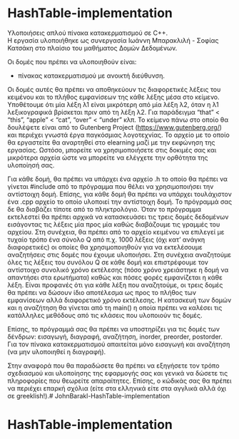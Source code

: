 # HashTable-implementation

Υλοποιήσεις απλού πίνακα κατακερματισμού σε C++. <br>
Η εργασία υλοποιήθηκε ως συνεργασία Ιωάννη Μπαρακλιλή - Σοφίας Κατσάκη στο πλαίσιο του μαθήματος Δομών Δεδομένων.


Οι δομές που πρέπει να υλοποιηθούν είναι: 
* πίνακας κατακερματισμού με ανοικτή διεύθυνση.
 
Οι δομές αυτές θα πρέπει να αποθηκεύουν τις διαφορετικές λέξεις του κειμένου και το πλήθος εμφανίσεων της κάθε
λέξης μέσα στο κείμενο. Υποθέτουμε ότι μία λέξη λ1 είναι μικρότερη από μία λέξη λ2, όταν η λ1
λεξικογραφικά βρίσκεται πριν από τη λέξη λ2. Για παράδειγμα “that” < “this”, “apple” < “cat”,
“over” < “under” κλπ. Το κείμενο πάνω στο οποίο θα δουλέψετε είναι από το Gutenberg Project
(https://www.gutenberg.org/) και περιέχει γνωστά έργα παγκόσμιας λογοτεχνίας. Το αρχείο με το
οποίο θα εργαστείτε θα αναρτηθεί στο elearning μαζί με την εκφώνηση της εργασίας. Ωστόσο,
μπορείτε να χρησιμοποιήσετε στις δοκιμές σας και μικρότερα αρχεία ώστε να μπορείτε να ελέγχετε
την ορθότητα της υλοποίησή σας. <br>

Για κάθε δομή, θα πρέπει να υπάρχει ένα αρχείο .h το οποίο θα πρέπει να γίνεται #include από το
πρόγραμμα που θέλει να χρησιμοποιήσει την αντίστοιχη δομή. Επίσης, για κάθε δομή θα πρέπει να
υπάρχει τουλάχιστον ένα .cpp αρχείο το οποίο υλοποιεί την αντίστοιχη δομή. Το πρόγραμμά σας
δε θα διαβάζει τίποτε από το πληκτρολόγιο. Όταν το πρόγραμμα εκτελεστεί θα πρέπει αρχικά να
κατασκευάσει τις τρεις δομές δεδομένων εισάγοντας τις λέξεις μία προς μία καθώς διαβάζουμε τις
γραμμές του αρχείου. Στη συνέχεια, θα πρέπει από το αρχείο κειμένου να επιλεγεί με τυχαίο τρόπο
ένα σύνολο Q από π.χ. 1000 λέξεις (όχι κατ’ ανάγκη διαφορετικές) οι οποίες θα χρησιμοποιηθούν
για να εκτελέσουμε αναζητήσεις στις δομές που έχουμε υλοποιήσει. Στη συνέχεια αναζητούμε όλες
τις λέξεις του συνόλου Q σε κάθε δομή και επιστρέφουμε τον αντίστοιχο συνολικό χρόνο
εκτέλεσης (πόσο χρόνο χρειάστηκε η δομή να απαντήσει στα ερωτήματα) καθώς και πόσες φορές
εμφανίζεται η κάθε λέξη. Είναι προφανές ότι για κάθε λέξη που αναζητούμε, οι τρεις δομές θα
πρέπει να δώσουν ίδιο αποτέλεσμα ως προς το πλήθος των εμφανίσεων αλλά διαφορετικό χρόνο
εκτέλεσης. Η κατασκευή των δομών και η αναζήτηση θα γίνεται από τη main() η οποία πρέπει να
καλέσει τις κατάλληλες μεθόδους από τις κλάσεις που υλοποιούν τις δομές. <br>

Επίσης, το πρόγραμμά σας θα πρέπει να υποστηρίζει για τις δομές των δένδρων: εισαγωγή,
διαγραφή, αναζήτηση, inorder, preorder, postorder. Για τον πίνακα κατακερματισμού απαιτείται
μόνο εισαγωγή και αναζήτηση (να μην υλοποιηθεί η διαγραφή). <br> 

Στην αναφορά που θα παραδώσετε θα πρέπει να εξηγήσετε τον τρόπο σχεδιασμού και υλοποίησης
της εφαρμογής σας και γενικά να δώσετε τις πληροφορίες που θεωρείτε απαραίτητες. Επίσης, ο
κώδικάς σας θα πρέπει να περιέχει επαρκή σχόλια (είτε στα ελληνικά είτε στα αγγλικά αλλά όχι σε
greeklish!).# JohnBarakl-HashTable-implementation
# HashTable-implementation
